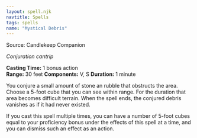 ```yaml
---
layout: spell.njk
navtitle: Spells
tags: spells
name: "Mystical Debris"
---
```

Source:  Candlekeep Companion

_Conjuration cantrip_

**Casting Time:** 1 bonus action  
**Range:** 30 feet
**Components:** V, S 
**Duration:** 1 minute

You conjure a small amount of stone an rubble that obstructs the area. Choose a 5-foot cube that you can see within range. For the duration that area becomes difficult terrain. When the spell ends, the conjured debris vanishes as if it had never existed.

If you cast this spell multiple times, you can have a number of 5-foot cubes equal to your proficiency bonus under the effects of this spell at a time, and you can dismiss such an effect as an action.